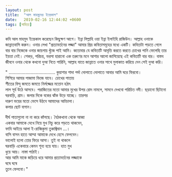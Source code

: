 ```yaml
---
layout: post
title:  "আল মাহমুদের ইন্তেকাল"
date:   2019-02-16 12:44:02 +0600
tags: [সাহিত্য]
---
```


কবি আল মাহমুদ ইন্তেকাল করেছেন কিছুক্ষণ আগে। ইন্না লিল্লাহি ওয়া ইন্না ইলাইহি রাজিউন। আল্লাহ ওনাকে জান্নাতবাসি করুন। ওনার লেখা "প্রত্যাবর্তনের লজ্জা" আমার প্রিয় কবিতাসমূহের মধ্যে একটি। কবিতাটা পড়তে গেলে বার বার নিজেকে ওনার জায়গায় খুঁজে পাই আমি। কতোবার যে কবিতাটি আবৃত্তি করতে করতে চোখের পানি ফেলেছি তার ইয়ত্তা নেই। শেকড়, পরিচয়, ভরসা হারানো এক তরুণের মনে আশার আলো জাগিয়েছে এই কবিতাটি বার বার। বাস্তব জীবনে ওনার থেকে কখনো দুআ নিতে পারিনি, আল্লাহ যাতে জান্নাতে ওনার সাথে মুলাকাত করিয়ে দেন সেই দুআ করি।

"
....................................
কুয়াশার শাদা পর্দা দোলাতে দোলাতে আবার আমি ঘরে ফিরবো।  
শিশিরে আমার পাজামা ভিজে যাবে। চোখের পাতায়  
শীতের বিন্দু জমতে জমতে নির্লজ্জের মতোন হঠাৎ  
লাল সূর্য উঠে আসবে। পরাজিতের মতো আমার মুখের উপর রোদ 
নামলে, সামনে দেখবো পরিচিত নদী। ছড়ানো ছিটানো  
ঘরবাড়ি, গ্রাম। জলার দিকে বকের ঝাঁক উড়ে যাচ্ছে। তারপর  
দারুণ ভয়ের মতো ভেসে উঠবে আমাদের আটচালা।  
কলার ছোট বাগান।


দীর্ঘ পাতাগুলো না না করে কাঁপছে। বৈঠকখানা থেকে আব্বা  
একবার আমাকে দেখে নিয়ে মুখ নিচু করে পড়তে থাকবেন,  
ফাবি আইয়ে আলা ই-রাব্বিকুমা তুকাজ্বিবান …।  
বাসি বাসন হাতে আম্মা আমাকে দেখে হেসে ফেলবেন।  
ভালোই হলো তোর ফিরে আসা। তুই না থাকলে  
ঘরবাড়ি একেবারে কেমন শূন্য হয়ে যায়। হাত মুখ  
ধুয়ে আয়। নাস্তা পাঠাই।  
আর আমি মাকে জড়িয়ে ধরে আমার প্রত্যাবর্তনের লজ্জাকে  
ঘষে ঘষে  
তুলে ফেলবো।"
